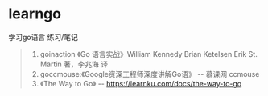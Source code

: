 # learngo
学习go语言 练习/笔记 

> 1. goinaction 《Go 语言实战》William Kennedy Brian Ketelsen Erik St. Martin 著，李兆海 译
> 2. goccmouse:《Google资深工程师深度讲解Go语》 -- 慕课网 ccmouse
> 3. 《The Way to Go》 -- https://learnku.com/docs/the-way-to-go
